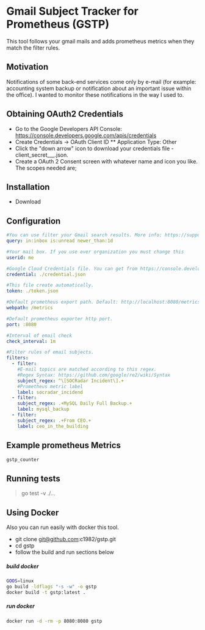# Gmail Subject Tracker for Prometheus (GSTP)

This tool follows your gmail mails and adds prometheus metrics when they match the filter rules.

## Motivation

Notifications of some back-end services come only by e-mail (for example: accounting system backup or notification about an important issue within the office). I wanted to monitor these notifications in the way I used to.

## Obtaining OAuth2 Credentials

* Go to the Google Developers API Console: https://console.developers.google.com/apis/credentials
* Create Credentials -> OAuth Client ID ** Application Type: Other
* Click the "down arrow" icon to download your credentials file - client_secret___.json.
* Create a OAuth 2 Consent screen with whatever name and icon you like. The scopes needed are;

## Installation

* Download

## Configuration

```yaml
#You can use filter your Gmail search results. More info: https://support.google.com/mail/answer/7190?hl=en
query: in:inbox is:unread newer_than:1d

#Your mail box. If you use over organization you must change this
userid: me

#Google Cloud Credentials file. You can get from https://console.developers.google.com/apis/credentials
credential: ./credential.json

#This file create automatically.
token: ./token.json

#Default prometheus export path. Default: http://localhost:8080/metrics
webpath: /metrics

#Default prometheus exporter http port.
port: :8080

#Interval of email check
check_interval: 1m

#Filter rules of email subjects.
filters:
  - filter:
    #E-mail topics are matched according to this regex.
    #Regex Syntax: https://github.com/google/re2/wiki/Syntax
    subject_regex: ^\[SOCRadar Incident\].+
    #Prometheus metric label
    label: socradar_incidend
  - filter:
    subject_regex: .+MySQL Daily Full Backup.+
    label: mysql_backup
  - filter:
    subject_regex: .+From CEO.+
    label: ceo_in_the_building
```

## Example prometheus Metrics

```sh
gstp_counter
```
## Running tests

> go test -v ./...

## Using Docker

Also you can run easily with docker this tool.

* git clone git@github.com:c1982/gstp.git
* cd gstp
* follow the build and run sections below

##### build docker

```sh
GOOS=linux
go build -ldflags "-s -w" -o gstp
docker build -t gstp:latest .
```

##### run docker
```sh
docker run -d -rm -p 8080:8080 gstp
```